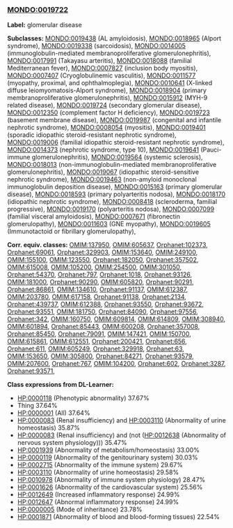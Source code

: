 
### [MONDO:0019722](http://purl.obolibrary.org/obo/MONDO_0019722)
**Label:** glomerular disease

**Subclasses:** [MONDO:0019438](http://purl.obolibrary.org/obo/MONDO_0019438) (AL amyloidosis), [MONDO:0018965](http://purl.obolibrary.org/obo/MONDO_0018965) (Alport syndrome), [MONDO:0019338](http://purl.obolibrary.org/obo/MONDO_0019338) (sarcoidosis), [MONDO:0014005](http://purl.obolibrary.org/obo/MONDO_0014005) (immunoglobulin-mediated membranoproliferative glomerulonephritis), [MONDO:0017991](http://purl.obolibrary.org/obo/MONDO_0017991) (Takayasu arteritis), [MONDO:0018088](http://purl.obolibrary.org/obo/MONDO_0018088) (familial Mediterranean fever), [MONDO:0007827](http://purl.obolibrary.org/obo/MONDO_0007827) (inclusion body myositis), [MONDO:0007407](http://purl.obolibrary.org/obo/MONDO_0007407) (Cryoglobulinemic vasculitis), [MONDO:0011577](http://purl.obolibrary.org/obo/MONDO_0011577) (myopathy, proximal, and ophthalmoplegia), [MONDO:0010641](http://purl.obolibrary.org/obo/MONDO_0010641) (X-linked diffuse leiomyomatosis-Alport syndrome), [MONDO:0018904](http://purl.obolibrary.org/obo/MONDO_0018904) (primary membranoproliferative glomerulonephritis), [MONDO:0015912](http://purl.obolibrary.org/obo/MONDO_0015912) (MYH-9 related disease), [MONDO:0019724](http://purl.obolibrary.org/obo/MONDO_0019724) (secondary glomerular disease), [MONDO:0012350](http://purl.obolibrary.org/obo/MONDO_0012350) (complement factor H deficiency), [MONDO:0019723](http://purl.obolibrary.org/obo/MONDO_0019723) (basement membrane disease), [MONDO:0019987](http://purl.obolibrary.org/obo/MONDO_0019987) (congenital and infantile nephrotic syndrome), [MONDO:0008054](http://purl.obolibrary.org/obo/MONDO_0008054) (myositis), [MONDO:0019401](http://purl.obolibrary.org/obo/MONDO_0019401) (sporadic idiopathic steroid-resistant nephrotic syndrome), [MONDO:0019006](http://purl.obolibrary.org/obo/MONDO_0019006) (familial idiopathic steroid-resistant nephrotic syndrome), [MONDO:0014373](http://purl.obolibrary.org/obo/MONDO_0014373) (nephrotic syndrome, type 10), [MONDO:0019641](http://purl.obolibrary.org/obo/MONDO_0019641) (Pauci-immune glomerulonephritis), [MONDO:0019564](http://purl.obolibrary.org/obo/MONDO_0019564) (systemic sclerosis), [MONDO:0018013](http://purl.obolibrary.org/obo/MONDO_0018013) (non-immunoglobulin-mediated membranoproliferative glomerulonephritis), [MONDO:0019067](http://purl.obolibrary.org/obo/MONDO_0019067) (idiopathic steroid-sensitive nephrotic syndrome), [MONDO:0019463](http://purl.obolibrary.org/obo/MONDO_0019463) (non-amyloid monoclonal immunoglobulin deposition disease), [MONDO:0015163](http://purl.obolibrary.org/obo/MONDO_0015163) (primary glomerular disease), [MONDO:0018593](http://purl.obolibrary.org/obo/MONDO_0018593) (primary polyarteritis nodosa), [MONDO:0018170](http://purl.obolibrary.org/obo/MONDO_0018170) (idiopathic nephrotic syndrome), [MONDO:0008418](http://purl.obolibrary.org/obo/MONDO_0008418) (scleroderma, familial progressive), [MONDO:0019170](http://purl.obolibrary.org/obo/MONDO_0019170) (polyarteritis nodosa), [MONDO:0007099](http://purl.obolibrary.org/obo/MONDO_0007099) (familial visceral amyloidosis), [MONDO:0007671](http://purl.obolibrary.org/obo/MONDO_0007671) (fibronectin glomerulopathy), [MONDO:0011603](http://purl.obolibrary.org/obo/MONDO_0011603) (GNE myopathy), [MONDO:0019605](http://purl.obolibrary.org/obo/MONDO_0019605) (Immunotactoid or fibrillary glomerulopathy), 

**Corr. equiv. classes:** [OMIM:137950](http://purl.obolibrary.org/obo/OMIM_137950), [OMIM:605637](http://purl.obolibrary.org/obo/OMIM_605637), [Orphanet:102373](http://www.orpha.net/ORDO/Orphanet_102373), [Orphanet:69061](http://www.orpha.net/ORDO/Orphanet_69061), [Orphanet:329903](http://www.orpha.net/ORDO/Orphanet_329903), [OMIM:153640](http://purl.obolibrary.org/obo/OMIM_153640), [OMIM:249100](http://purl.obolibrary.org/obo/OMIM_249100), [OMIM:155100](http://purl.obolibrary.org/obo/OMIM_155100), [OMIM:123550](http://purl.obolibrary.org/obo/OMIM_123550), [Orphanet:182050](http://www.orpha.net/ORDO/Orphanet_182050), [Orphanet:357502](http://www.orpha.net/ORDO/Orphanet_357502), [OMIM:615008](http://purl.obolibrary.org/obo/OMIM_615008), [OMIM:105200](http://purl.obolibrary.org/obo/OMIM_105200), [OMIM:254500](http://purl.obolibrary.org/obo/OMIM_254500), [OMIM:301050](http://purl.obolibrary.org/obo/OMIM_301050), [Orphanet:54370](http://www.orpha.net/ORDO/Orphanet_54370), [Orphanet:797](http://www.orpha.net/ORDO/Orphanet_797), [Orphanet:1018](http://www.orpha.net/ORDO/Orphanet_1018), [Orphanet:93126](http://www.orpha.net/ORDO/Orphanet_93126), [OMIM:181000](http://purl.obolibrary.org/obo/OMIM_181000), [Orphanet:90290](http://www.orpha.net/ORDO/Orphanet_90290), [OMIM:605820](http://purl.obolibrary.org/obo/OMIM_605820), [Orphanet:90291](http://www.orpha.net/ORDO/Orphanet_90291), [Orphanet:86861](http://www.orpha.net/ORDO/Orphanet_86861), [OMIM:134610](http://purl.obolibrary.org/obo/OMIM_134610), [Orphanet:91137](http://www.orpha.net/ORDO/Orphanet_91137), [OMIM:612387](http://purl.obolibrary.org/obo/OMIM_612387), [OMIM:203780](http://purl.obolibrary.org/obo/OMIM_203780), [OMIM:617158](http://purl.obolibrary.org/obo/OMIM_617158), [Orphanet:91138](http://www.orpha.net/ORDO/Orphanet_91138), [Orphanet:2134](http://www.orpha.net/ORDO/Orphanet_2134), [Orphanet:439737](http://www.orpha.net/ORDO/Orphanet_439737), [OMIM:612388](http://purl.obolibrary.org/obo/OMIM_612388), [Orphanet:93550](http://www.orpha.net/ORDO/Orphanet_93550), [Orphanet:93672](http://www.orpha.net/ORDO/Orphanet_93672), [Orphanet:93551](http://www.orpha.net/ORDO/Orphanet_93551), [OMIM:181750](http://purl.obolibrary.org/obo/OMIM_181750), [Orphanet:84090](http://www.orpha.net/ORDO/Orphanet_84090), [Orphanet:97556](http://www.orpha.net/ORDO/Orphanet_97556), [Orphanet:342](http://www.orpha.net/ORDO/Orphanet_342), [OMIM:160750](http://purl.obolibrary.org/obo/OMIM_160750), [OMIM:609814](http://purl.obolibrary.org/obo/OMIM_609814), [OMIM:614809](http://purl.obolibrary.org/obo/OMIM_614809), [OMIM:308940](http://purl.obolibrary.org/obo/OMIM_308940), [OMIM:601894](http://purl.obolibrary.org/obo/OMIM_601894), [Orphanet:85443](http://www.orpha.net/ORDO/Orphanet_85443), [OMIM:600208](http://purl.obolibrary.org/obo/OMIM_600208), [Orphanet:357008](http://www.orpha.net/ORDO/Orphanet_357008), [Orphanet:85450](http://www.orpha.net/ORDO/Orphanet_85450), [Orphanet:79091](http://www.orpha.net/ORDO/Orphanet_79091), [OMIM:147421](http://purl.obolibrary.org/obo/OMIM_147421), [OMIM:150700](http://purl.obolibrary.org/obo/OMIM_150700), [OMIM:615861](http://purl.obolibrary.org/obo/OMIM_615861), [OMIM:612551](http://purl.obolibrary.org/obo/OMIM_612551), [Orphanet:200421](http://www.orpha.net/ORDO/Orphanet_200421), [Orphanet:656](http://www.orpha.net/ORDO/Orphanet_656), [Orphanet:611](http://www.orpha.net/ORDO/Orphanet_611), [OMIM:605249](http://purl.obolibrary.org/obo/OMIM_605249), [Orphanet:329918](http://www.orpha.net/ORDO/Orphanet_329918), [Orphanet:63](http://www.orpha.net/ORDO/Orphanet_63), [OMIM:153650](http://purl.obolibrary.org/obo/OMIM_153650), [OMIM:305800](http://purl.obolibrary.org/obo/OMIM_305800), [Orphanet:84271](http://www.orpha.net/ORDO/Orphanet_84271), [Orphanet:93579](http://www.orpha.net/ORDO/Orphanet_93579), [OMIM:207600](http://purl.obolibrary.org/obo/OMIM_207600), [Orphanet:767](http://www.orpha.net/ORDO/Orphanet_767), [OMIM:104200](http://purl.obolibrary.org/obo/OMIM_104200), [Orphanet:602](http://www.orpha.net/ORDO/Orphanet_602), [Orphanet:3287](http://www.orpha.net/ORDO/Orphanet_3287), [Orphanet:93571](http://www.orpha.net/ORDO/Orphanet_93571), 

**Class expressions from DL-Learner:**

- [HP:0000118](http://purl.obolibrary.org/obo/HP_0000118) (Phenotypic abnormality) 37.67%
- Thing 37.64%
- [HP:0000001](http://purl.obolibrary.org/obo/HP_0000001) (All) 37.64%
- [HP:0000083](http://purl.obolibrary.org/obo/HP_0000083) (Renal insufficiency) and [HP:0003110](http://purl.obolibrary.org/obo/HP_0003110) (Abnormality of urine homeostasis) 35.87%
- [HP:0000083](http://purl.obolibrary.org/obo/HP_0000083) (Renal insufficiency) and (not ([HP:0012638](http://purl.obolibrary.org/obo/HP_0012638) (Abnormality of nervous system physiology))) 35.47%
- [HP:0001939](http://purl.obolibrary.org/obo/HP_0001939) (Abnormality of metabolism/homeostasis) 33.00%
- [HP:0000119](http://purl.obolibrary.org/obo/HP_0000119) (Abnormality of the genitourinary system) 30.03%
- [HP:0002715](http://purl.obolibrary.org/obo/HP_0002715) (Abnormality of the immune system) 29.67%
- [HP:0003110](http://purl.obolibrary.org/obo/HP_0003110) (Abnormality of urine homeostasis) 29.58%
- [HP:0010978](http://purl.obolibrary.org/obo/HP_0010978) (Abnormality of immune system physiology) 28.47%
- [HP:0001626](http://purl.obolibrary.org/obo/HP_0001626) (Abnormality of the cardiovascular system) 25.56%
- [HP:0012649](http://purl.obolibrary.org/obo/HP_0012649) (Increased inflammatory response) 24.99%
- [HP:0012647](http://purl.obolibrary.org/obo/HP_0012647) (Abnormal inflammatory response) 24.99%
- [HP:0000005](http://purl.obolibrary.org/obo/HP_0000005) (Mode of inheritance) 23.78%
- [HP:0001871](http://purl.obolibrary.org/obo/HP_0001871) (Abnormality of blood and blood-forming tissues) 22.54%


